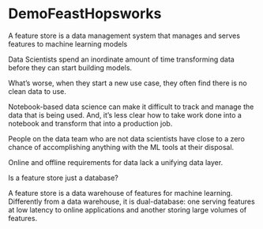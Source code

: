# DemoFeastHopsworks
A feature store is a data management system that manages and serves features to machine learning models

Data Scientists spend an inordinate amount of time transforming data before they can start building models.

What’s worse, when they start a new use case, they often find there is no clean data to use.

Notebook-based data science can make it difficult to track and manage the data that is being used. And, it’s less clear how to take work done into a notebook and transform that into a production job.

People on the data team who are not data scientists have close to a zero chance of accomplishing anything with the ML tools at their disposal.

Online and offline requirements for data lack a unifying data layer.

Is a feature store just a database?

A feature store is a data warehouse of features for machine learning. Differently from a data warehouse, it is dual-database: one serving features at low latency to online applications and another storing large volumes of features.